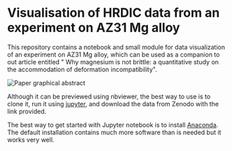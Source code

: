 # Visualisation of HRDIC data from an experiment on AZ31 Mg alloy

This repository contains a notebook and small module for data visualization of an experiment on AZ31 Mg alloy, which can be used as a companion to out article entitled " Why magnesium is not brittle: a quantitative study on the accommodation of deformation incompatibility".

![Paper graphical abstract](https://dl.dropboxusercontent.com/u/1296308/az31_graphical_abstract.png)

Although it can be previewed using nbviewer, the best way to use is to clone it, run it using [jupyter](http://jupyter.org/), and download the data from Zenodo with the link provided.

The best way to get started with Jupyter notebook is to install [Anaconda](https://www.continuum.io/downloads). The default installation contains much more software than is needed but it works very well. 
